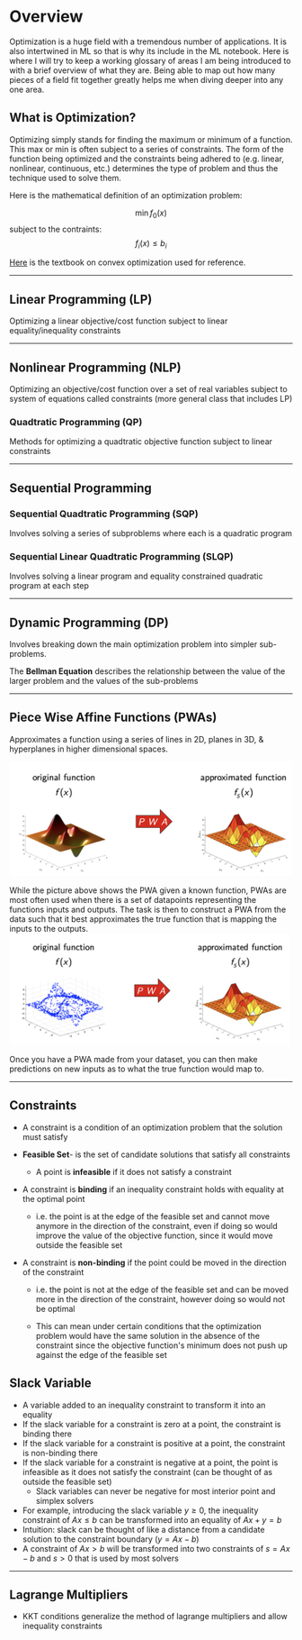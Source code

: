 # Overview
Optimization is a huge field with a tremendous number of applications. It is also intertwined in ML so that is why its include in the ML notebook. Here is where I will try to keep a working glossary of areas I am being introduced to with a brief overview of what they are. Being able to map out how many pieces of a field fit together greatly helps me when diving deeper into any one area.

## What is Optimization?
Optimizing simply stands for finding the maximum or minimum of a function. This max or min is often subject to a series of constraints. The form of the function being optimized and the constraints being adhered to (e.g. linear, nonlinear, continuous, etc.) determines the type of problem and thus the technique used to solve them. 

Here is the mathematical definition of an optimization problem: 

$$\min f_0(x) $$
subject to the contraints:
$$ f_i(x) \leq b_i$$

[Here](https://web.stanford.edu/~boyd/cvxbook/bv_cvxbook.pdf) is the textbook on convex optimization used for reference.

---
## Linear Programming (LP)
Optimizing a linear objective/cost function subject to linear equality/inequality constraints 

---
## Nonlinear Programming (NLP)
Optimizing an objective/cost function over a set of real variables subject to system of equations called constraints (more general class that includes LP)

### Quadtratic Programming (QP)
Methods for optimizing a quadtratic objective function subject to linear constraints

---
## Sequential Programming

### Sequential Quadtratic Programming (SQP)
Involves solving a series of subproblems where each is a quadratic program


### Sequential Linear Quadtratic Programming (SLQP)
Involves solving a linear program and equality constrained quadratic program at each step

---
## Dynamic Programming (DP)
Involves breaking down the main optimization problem into simpler sub-problems.

The **Bellman Equation** describes the relationship between the value of the larger problem and the values of the sub-problems

---
## Piece Wise Affine Functions (PWAs)
Approximates a function using a series of lines in 2D, planes in 3D, & hyperplanes in higher dimensional spaces. 

![PWA of Function](static/PWA-of-real.png)

While the picture above shows the PWA given a known function, PWAs are most often used when there is a set of datapoints representing the functions inputs and outputs. The task is then to construct a PWA from the data such that it best approximates the true function that is mapping the inputs to the outputs.
![PWA from Data](static/PWA-from-data.png)

Once you have a PWA made from your dataset, you can then make predictions on new inputs as to what the true function would map to.

---
## Constraints
- A constraint is a condition of an optimization problem that the solution must satisfy

- **Feasible Set**- is the set of candidate solutions that satisfy all constraints
    - A point is **infeasible** if it does not satisfy a constraint
    
- A constraint is **binding** if an inequality constraint holds with equality at the optimal point
    - i.e. the point is at the edge of the feasible set and cannot move anymore in the direction of the constraint, even if doing so would improve the value of the objective function, since it would move outside the feasible set
    
- A constraint is **non-binding** if the point could be moved in the direction of the constraint
    - i.e. the point is not at the edge of the feasible set and can be moved more in the direction of the constraint, however doing so would not be optimal 
    
    - This can mean under certain conditions that the optimization problem would have the same solution in the absence of the constraint since the objective function's minimum does not push up against the edge of the feasible set
    
        


## Slack Variable
- A variable added to an inequality constraint to transform it into an equality
- If the slack variable for a constraint is zero at a point, the constraint is binding there
- If the slack variable for a constraint is positive at a point, the constraint is non-binding there
- If the slack variable for a constraint is negative at a point, the point is infeasible as it does not satisfy the constraint (can be thought of as outside the feasible set)
    - Slack variables can never be negative for most interior point and simplex solvers 
- For example, introducing the slack variable $y \geq 0$, the inequality constraint of $Ax \leq b$ can be transformed into an equality of $Ax + y = b$
- Intuition: slack can be thought of like a distance from a candidate solution to the constraint boundary ($y = Ax - b$)
- A constraint of $Ax > b$ will be transformed into two constraints of $s = Ax - b$ and $s > 0$ that is used by most solvers

---

## Lagrange Multipliers
- KKT conditions generalize the method of lagrange multipliers and allow inequality constraints